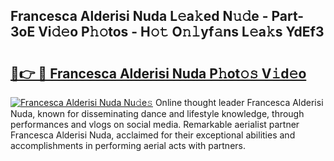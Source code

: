 ## Francesca Alderisi Nuda L𝚎a𝚔ed N𝚞𝚍e - Part-3oE Vi𝚍𝚎o P𝚑𝚘tos - H𝚘𝚝 O𝚗𝚕yf𝚊ns L𝚎a𝚔s YdEf3

# <h2><a href="http://kf2oaoz.oniu.top/?m=Francesca+Alderisi+Nuda">🔗👉 🔴 Francesca Alderisi Nuda P𝚑ot𝚘𝚜 V𝚒d𝚎o</a></h2>

[![Francesca Alderisi Nuda Nu𝚍e𝚜](https://i.imgur.com/0qMVB7G.gif)](http://kf2oaoz.oniu.top/?m=Francesca+Alderisi+Nuda)
Online thought leader Francesca Alderisi Nuda, known for disseminating dance and lifestyle knowledge, through performances and vlogs on social media. Remarkable aerialist partner Francesca Alderisi Nuda, acclaimed for their exceptional abilities and accomplishments in performing aerial acts with partners.  
